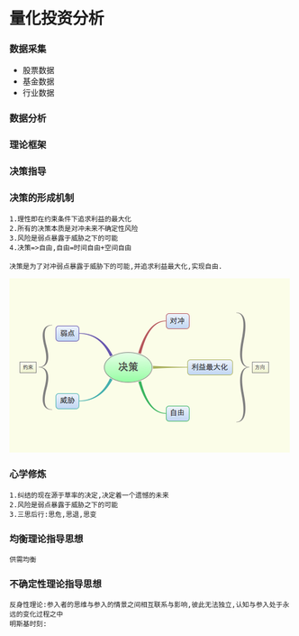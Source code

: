 # 量化投资分析
### 数据采集
* 股票数据
* 基金数据
* 行业数据

### 数据分析
### 理论框架
### 决策指导


### 决策的形成机制
```text
1.理性即在约束条件下追求利益的最大化
2.所有的决策本质是对冲未来不确定性风险
3.风险是弱点暴露于威胁之下的可能
4.决策=>自由,自由=时间自由+空间自由

决策是为了对冲弱点暴露于威胁下的可能,并追求利益最大化,实现自由.
```
![输入图片说明](https://github.com/qccr-twl2123/finance/blob/master/images/决策的基础.png "在这里输入图片标题")


### 心学修炼
```text
1.纠结的现在源于草率的决定,决定着一个遗憾的未来
2.风险是弱点暴露于威胁之下的可能
3.三思后行:思危,思退,思变
```

### 均衡理论指导思想
```text
供需均衡

```

### 不确定性理论指导思想
```text
反身性理论:参入者的思维与参入的情景之间相互联系与影响,彼此无法独立,认知与参入处于永远的变化过程之中
明斯基时刻:
```



